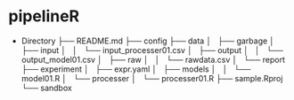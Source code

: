 # pipelineR


- Directory
├── README.md
├── config
├── data
│   ├── garbage
│   ├── input
│   │   └── input_processer01.csv
│   ├── output
│   │   └── output_model01.csv
│   ├── raw
│   │   └── rawdata.csv
│   └── report
├── experiment
│   ├── expr.yaml
│   ├── models
│   │   └── model01.R
│   └── processer
│       └── processer01.R
├── sample.Rproj
└── sandbox